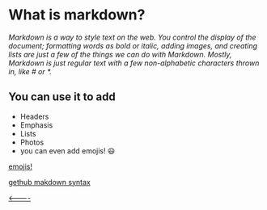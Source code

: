 # What is markdown?
_Markdown is a way to style text on the web. You control the display of the document; formatting words as bold or italic, adding images, and creating lists are just a few of the things we can do with Markdown. Mostly, Markdown is just regular text with a few non-alphabetic characters thrown in, like # or *._

## You can use it to add
- Headers
- Emphasis 
- Lists
- Photos
- you can even add emojis! :smiley:




[emojis!](https://github.com/ikatyang/emoji-cheat-sheet/blob/master/README.md)

[gethub makdown syntax](https://docs.github.com/en/free-pro-team@latest/github/writing-on-github/basic-writing-and-formatting-syntax)



[<----](../README.md)


